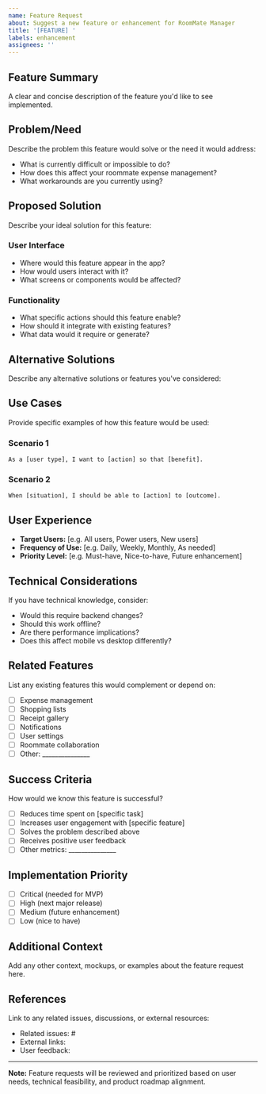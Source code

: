 ```yaml
---
name: Feature Request
about: Suggest a new feature or enhancement for RoomMate Manager
title: '[FEATURE] '
labels: enhancement
assignees: ''
---
```


## Feature Summary
A clear and concise description of the feature you'd like to see implemented.

## Problem/Need
Describe the problem this feature would solve or the need it would address:
- What is currently difficult or impossible to do?
- How does this affect your roommate expense management?
- What workarounds are you currently using?

## Proposed Solution
Describe your ideal solution for this feature:

### User Interface
- Where would this feature appear in the app?
- How would users interact with it?
- What screens or components would be affected?

### Functionality
- What specific actions should this feature enable?
- How should it integrate with existing features?
- What data would it require or generate?

## Alternative Solutions
Describe any alternative solutions or features you've considered:

## Use Cases
Provide specific examples of how this feature would be used:

### Scenario 1
```
As a [user type], I want to [action] so that [benefit].
```

### Scenario 2
```
When [situation], I should be able to [action] to [outcome].
```

## User Experience
- **Target Users:** [e.g. All users, Power users, New users]
- **Frequency of Use:** [e.g. Daily, Weekly, Monthly, As needed]
- **Priority Level:** [e.g. Must-have, Nice-to-have, Future enhancement]

## Technical Considerations
If you have technical knowledge, consider:
- Would this require backend changes?
- Should this work offline?
- Are there performance implications?
- Does this affect mobile vs desktop differently?

## Related Features
List any existing features this would complement or depend on:
- [ ] Expense management
- [ ] Shopping lists
- [ ] Receipt gallery
- [ ] Notifications
- [ ] User settings
- [ ] Roommate collaboration
- [ ] Other: _______________

## Success Criteria
How would we know this feature is successful?
- [ ] Reduces time spent on [specific task]
- [ ] Increases user engagement with [specific feature]
- [ ] Solves the problem described above
- [ ] Receives positive user feedback
- [ ] Other metrics: _______________

## Implementation Priority
- [ ] Critical (needed for MVP)
- [ ] High (next major release)
- [ ] Medium (future enhancement)
- [ ] Low (nice to have)

## Additional Context
Add any other context, mockups, or examples about the feature request here.

## References
Link to any related issues, discussions, or external resources:
- Related issues: #
- External links:
- User feedback:

---

**Note:** Feature requests will be reviewed and prioritized based on user needs, technical feasibility, and product roadmap alignment.